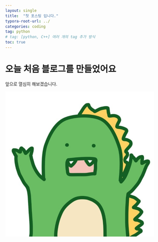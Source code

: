 ```yaml
---
layout: single
title:  "첫 포스팅 입니다."
typora-root-url: ../
categories: coding
tag: python
# tag: [python, C++] 여러 개의 tag 추가 방식
toc: true
---
```


# 오늘 처음 블로그를 만들었어요

앞으로 열심히 해보겠습니다.



<img src="/images/2023-12-25-first/크앙.jpg" alt="크앙" style="zoom:67%;" />
